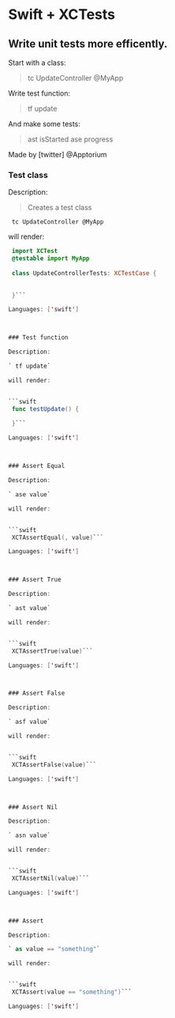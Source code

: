 # Swift + XCTests

## Write unit tests more efficently.

Start with a class:

> tc UpdateController @MyApp

Write test function:

> tf update

And make some tests:

> ast isStarted
> ase progress

Made by [twitter] @Apptorium

### Test class

Description:

> Creates a test class

` tc UpdateController @MyApp`

will render:


```swift
 import XCTest
 @testable import MyApp
 
 class UpdateControllerTests: XCTestCase {
     
     
 }```

Languages: ['swift']



### Test function

Description:

` tf update`

will render:


```swift
 func testUpdate() {
     
 }```

Languages: ['swift']



### Assert Equal

Description:

` ase value`

will render:


```swift
 XCTAssertEqual(, value)```

Languages: ['swift']



### Assert True

Description:

` ast value`

will render:


```swift
 XCTAssertTrue(value)```

Languages: ['swift']



### Assert False

Description:

` asf value`

will render:


```swift
 XCTAssertFalse(value)```

Languages: ['swift']



### Assert Nil

Description:

` asn value`

will render:


```swift
 XCTAssertNil(value)```

Languages: ['swift']



### Assert

Description:

` as value == "something"`

will render:


```swift
 XCTAssert(value == "something")```

Languages: ['swift']



